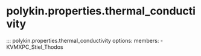 # polykin.properties.thermal_conductivity

::: polykin.properties.thermal_conductivity
    options:
        members:
            - KVMXPC_Stiel_Thodos
